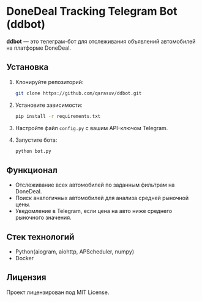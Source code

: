 # DoneDeal Tracking Telegram Bot (ddbot)

**ddbot** — это телеграм-бот для отслеживания объявлений автомобилей на платформе DoneDeal.

## Установка

1. Клонируйте репозиторий:
    ```bash
    git clone https://github.com/qarasuv/ddbot.git
    ```

2. Установите зависимости:
    ```bash
    pip install -r requirements.txt
    ```

3. Настройте файл `config.py` с вашим API-ключом Telegram.

4. Запустите бота:
    ```bash
    python bot.py
    ```

## Функционал

- Отслеживание всех автомобилей по заданным фильтрам на DoneDeal.
- Поиск аналогичных автомобилей для анализа средней рыночной цены.
- Уведомление в Telegram, если цена на авто ниже среднего рыночного значения.

## Стек технологий

- Python(aiogram, aiohttp, APScheduler, numpy)
- Docker

## Лицензия

Проект лицензирован под MIT License.
